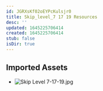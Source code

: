 ```yaml
---
id: JGRXsKf02oEYPcKulsjr0
title: Skip_level_7 17 19 Resources
desc: ''
updated: 1645225706414
created: 1645225706414
stub: false
isDir: true
---
```

## Imported Assets
- ![Skip Level 7-17-19.jpg](/assets/skip-level-7-17-19.jpg)
